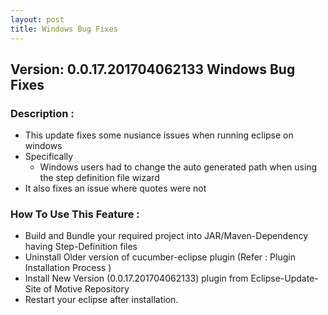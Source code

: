 ```yaml
---
layout: post
title: Windows Bug Fixes
---
```

Version: 0.0.17.201704062133
Windows Bug Fixes
---
### Description :
* This update fixes some nusiance issues when running eclipse on windows
* Specifically
    * Windows users had to change the auto generated path when using the step definition file wizard
* It also fixes an issue where quotes were not 

### How To Use This Feature :
* Build and Bundle your required project into JAR/Maven-Dependency having Step-Definition files
* Uninstall Older version of cucumber-eclipse plugin (Refer : Plugin Installation Process )
* Install New Version (0.0.17.201704062133) plugin from Eclipse-Update-Site of Motive Repository
* Restart your eclipse after installation.
